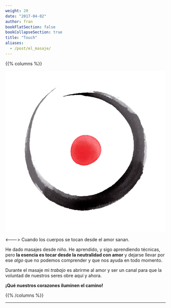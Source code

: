 ```yaml
---
weight: 20
date: "2017-04-02"
author: fran
bookFlatSection: false
bookCollapseSection: true
title: "Touch"
aliases:
  - /post/el_masaje/
---
```

{{% columns %}}

![PauLluc.png](PauLluc.png)

<--->
Cuando los cuerpos se tocan desde el amor sanan.

He dado masajes desde niño. He aprendido, y sigo aprendiendo técnicas, pero **la esencia es tocar desde la neutralidad 
con amor** y dejarse llevar por ese _algo_ que no podemos comprender y que nos ayuda en todo momento.

Durante el masaje mi _trabajo_ es abrirme al amor y ser un canal para que la voluntad de nuestros seres obre aquí y ahora.

**¡Qué nuestros corazones iluminen el camino!**

{{% /columns %}}

___


